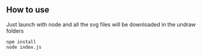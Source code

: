 ## How to use

Just launch with node and all the svg files will be downloaded in the undraw folders

```
npm install
node index.js
```
